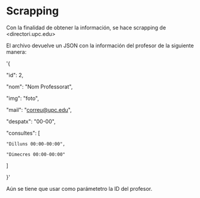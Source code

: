 # Scrapping
Con la finalidad de obtener la información, se hace scrapping de <directori.upc.edu>  

El archivo devuelve un JSON con la información del profesor de la siguiente manera:

'{

  "id": 2,
  
  "nom": "Nom Professorat",
  
  "img": "foto",
  
  "mail": "correu@upc.edu",
  
  "despatx": "00-00",
  
  "consultes": [
  
    "Dilluns 00:00-00:00",
    
    "Dimecres 00:00-00:00"
    
  ]
  
}'

Aún se tiene que usar como parámetetro la ID del profesor.
